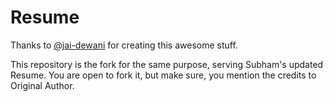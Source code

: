 # Resume 
Thanks to [@jai-dewani](https://github.com/jai-dewani) for creating this awesome stuff.

This repository is the fork for the same purpose, serving Subham's updated Resume.
You are open to fork it, but make sure, you mention the credits to Original Author. 
